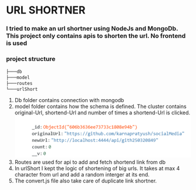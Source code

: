 # URL SHORTNER

### I tried to make an url shortner using NodeJs and MongoDb. This project only contains apis to shorten the url. No frontend is used

### project structure
````
├───db
├───model
├───routes
└───urlShort
````

1. Db folder contains connection with mongodb
2. model folder contains how the schema is defined. The cluster contains original-Url, shortend-Url and number of times a shortend-Url is clicked.
![](./mongo.PNG)
3. Routes are used for api to add and fetch shortend link from db
4. In urlShort I kept the logic of shortening of big urls.  It takes at max 4 character from url and add a random interger at its end.
5. The convert.js file also take care of duplicate link shortner.